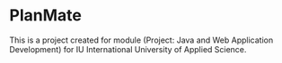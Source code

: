 # PlanMate
This is a project created for module (Project: Java and Web Application Development) for IU International University of Applied Science. 
